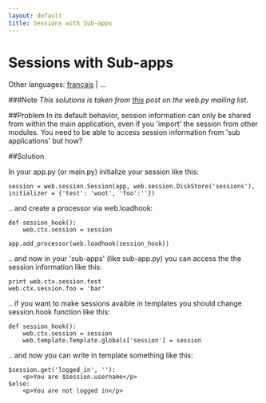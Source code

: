 ```yaml
---
layout: default
title: Sessions with Sub-apps
---
```


# Sessions with Sub-apps

Other languages: [français](/../cookbook/sessions_with_subapp/fr) | ...

###Note
*This solutions is taken from [this](http://www.mail-archive.com/webpy@googlegroups.com/msg02557.html) post on the web.py mailing list.*

##Problem
In its default behavior, session information can only be shared from within the main application, even if you 'import' the session from other modules. You need to be able to access session information from 'sub applications' but how?

##Solution

In your app.py (or main.py) initialize your session like this:

    session = web.session.Session(app, web.session.DiskStore('sessions'),
    initializer = {'test': 'woot', 'foo':''})

.. and create a processor via web.loadhook:

    def session_hook():
        web.ctx.session = session

    app.add_processor(web.loadhook(session_hook))

.. and now in your 'sub-apps' (like sub-app.py) you can access the the session information like this:

    print web.ctx.session.test
    web.ctx.session.foo = 'bar'

.. if you want to make sessions avaible in templates you should change session.hook function like this:

    def session_hook():
        web.ctx.session = session
        web.template.Template.globals['session'] = session

.. and now you can write in template something like this:

    $session.get('logged_in', ''):
        <p>You are $session.username</p>
    $else:
        <p>You are not logged in</p>